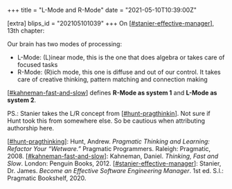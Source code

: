 +++
title = "L-Mode and R-Mode"
date = "2021-05-10T10:39:00Z"

[extra]
blips_id = "202105101039"
+++
On [[#stanier-effective-manager](/blips/tags/stanier-effective-manager)], 13th chapter:

Our brain has two modes of processing:
- L-Mode: (L)inear mode, this is the one that does algebra or takes care of focused tasks
- R-Mode:  (R)ich mode, this one is diffuse and out of our control. It takes care of creative thinking, pattern matching and connection making

[[#kahneman-fast-and-slow](/blips/tags/kahneman-fast-and-slow)] defines **R-Mode as system 1** and **L-Mode as system 2**.

PS.: Stanier takes the L/R concept from [[#hunt-pragthinkin](/blips/tags/hunt-pragthinkin)]. Not sure if Hunt took this from somewhere else. So be cautious when attributing authorship here.

[[#hunt-pragthinkin](/blips/tags/hunt-pragthinkin)g]: Hunt, Andrew. _Pragmatic Thinking and Learning: Refactor Your “Wetware.”_ Pragmatic Programmers. Raleigh: Pragmatic, 2008.
[[#kahneman-fast-and-slow](/blips/tags/kahneman-fast-and-slow)]: Kahneman, Daniel. _Thinking, Fast and Slow_. London: Penguin Books, 2012.
[[#stanier-effective-manager](/blips/tags/stanier-effective-manager)]: Stanier, Dr. James. _Become an Effective Software Engineering Manager_. 1st ed. S.l.: Pragmatic Bookshelf, 2020.
